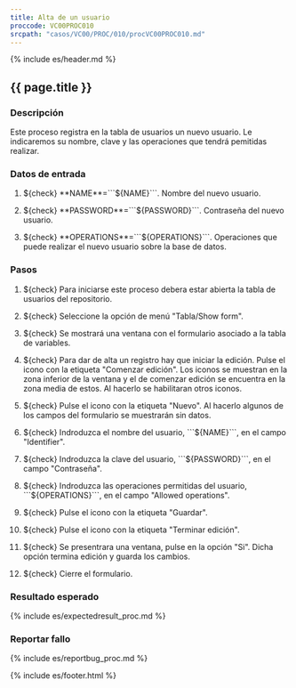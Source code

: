 ```yaml
---
title: Alta de un usuario
proccode: VC00PROC010
srcpath: "casos/VC00/PROC/010/procVC00PROC010.md"
---
```


{% include es/header.md %}

## {{ page.title }}

### Descripción

Este proceso registra en la tabla de usuarios un nuevo usuario. Le indicaremos su nombre, clave y las operaciones
que tendrá pemitidas realizar.

### Datos de entrada

1. ${check} **NAME**=```${NAME}```. Nombre del nuevo usuario.

2. ${check} **PASSWORD**=```${PASSWORD}```. Contraseña del nuevo usuario.

3. ${check} **OPERATIONS**=```${OPERATIONS}```. Operaciones que puede realizar el nuevo usuario sobre la base de datos.


### Pasos

1. ${check} Para iniciarse este proceso debera estar abierta la tabla de usuarios del repositorio.

2. ${check} Seleccione la opción de menú "Tabla/Show form". 

3. ${check} Se mostrará una ventana con el formulario asociado a la tabla de variables.

4. ${check} Para dar de alta un registro hay que iniciar la edición. Pulse el icono con la
   etiqueta "Comenzar edición". Los iconos se muestran en la zona inferior de la ventana y el de comenzar edición se
   encuentra en la zona media de estos. Al hacerlo se habilitaran otros iconos.

6. ${check} Pulse el icono con la etiqueta "Nuevo". Al hacerlo algunos de los campos del formulario se muestrarán
    sin datos.

8. ${check} Indroduzca el nombre del usuario, ```${NAME}```, en el campo "Identifier".

9. ${check} Indroduzca la clave del usuario, ```${PASSWORD}```, en el campo "Contraseña".

10. ${check} Indroduzca las operaciones permitidas del usuario, ```${OPERATIONS}```,
    en el campo  "Allowed operations".

10. ${check} Pulse el icono con la etiqueta "Guardar".

11. ${check} Pulse el icono con la etiqueta "Terminar edición". 

12. ${check} Se presentrara una ventana, pulse en la opción "Si". Dicha opción termina edición y guarda los cambios.

13. ${check} Cierre el formulario.

### Resultado esperado

{% include es/expectedresult_proc.md %}

### Reportar fallo

{% include es/reportbug_proc.md %}

{% include es/footer.html %}
